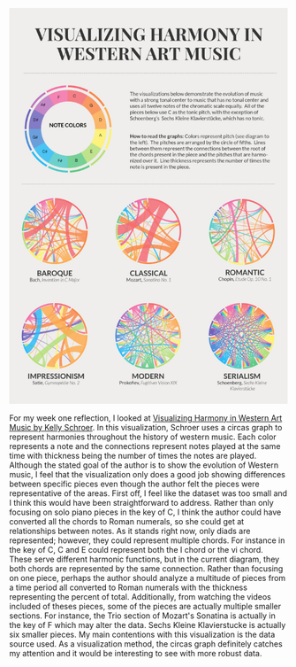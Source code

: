 ![Circus of Western](vis/DataVisualization-Classical.jpg)

For my week one reflection, I looked at [Visualizing Harmony in Western Art Music by Kelly Schroer](http://kellyschroer.com/harmony.html).
In this visualization, Schroer uses a circas graph to represent harmonies throughout the history of western music.
Each color represents a note and the connections represent notes played at the same time with thickness being the number of times the notes are played.
Although the stated goal of the author is to show the evolution of Western music, I feel that the visualization only does a good job showing differences between specific pieces even though the author felt the pieces were representative of the areas.
First off, I feel like the dataset was too small and I think this would have been straightforward to address.
Rather than only focusing on solo piano pieces in the key of C, I think the author could have converted all the chords to Roman numerals, so she could get at relationships between notes. 
As it stands right now, only diads are represented; however, they could represent multiple chords.
For instance in the key of C, C and E could represent both the I chord or the vi chord.
These serve different harmonic functions, but in the current diagram, they both chords are represented by the same connection.
Rather than focusing on one piece, perhaps the author should analyze a multitude of pieces from a time period all converted to Roman numerals with the thickness representing the percent of total.
Additionally, from watching the videos included of theses pieces, some of the pieces are actually multiple smaller sections. For instance, the Trio section of Mozart's Sonatina is actually in the key of F which may alter the data. Sechs Kleine Klavierstucke is actually six smaller pieces.
My main contentions with this visualization is the data source used. 
As a visualization method, the circas graph definitely catches my attention and it would be interesting to see with more robust data.
